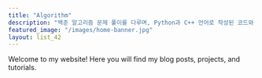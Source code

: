 ```yaml
---
title: "Algorithm"
description: "백준 알고리즘 문제 풀이를 다루며, Python과 C++ 언어로 작성된 코드와 문제 해결 과정을 공유하는 공간이다. '삶, 우주, 그리고 모든 것'에 대한 해답을 찾아가는 마음으로, 알고리즘의 매력을 느끼고 싶은 모든 이를 위해 다양한 풀이를 준비하고 있다. 초심자부터 고급 개발자까지 누구나 문제 해결을 통해 깊이 있는 사고를 키워나갈 수 있도록 꾸준히 업데이트하고 있다"
featured_image: "/images/home-banner.jpg"
layout: list_42
---
```

Welcome to my website! Here you will find my blog posts, projects, and tutorials.
